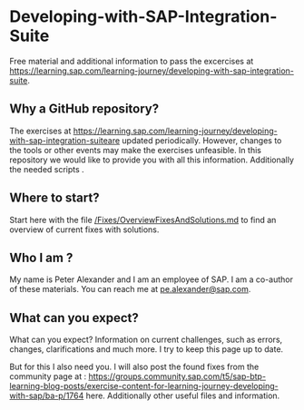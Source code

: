 # Developing-with-SAP-Integration-Suite
Free material and additional information to pass the excercises at https://learning.sap.com/learning-journey/developing-with-sap-integration-suite.

## Why a GitHub repository?
The exercises at https://learning.sap.com/learning-journey/developing-with-sap-integration-suiteare updated periodically. However, changes to the tools or other events may make the exercises unfeasible. 
In this repository we would like to provide you with all this information. Additionally the needed scripts . 

## Where to start?
Start here with the file [/Fixes/OverviewFixesAndSolutions.md](../main/Fixes/OverviewFixesAndSolutions.md) to find an overview of current fixes with solutions.


## Who I am ?
My name is Peter Alexander and I am an employee of SAP. I am a co-author of these materials. You can reach me at pe.alexander@sap.com. 

## What can you expect?
What can you expect?
Information on current challenges, such as errors, changes, clarifications and much more. I try to keep this page up to date.

But for this I also need you. I will also post the found fixes from the community page at : https://groups.community.sap.com/t5/sap-btp-learning-blog-posts/exercise-content-for-learning-journey-developing-with-sap/ba-p/1764 here. Additionally other useful files and information.